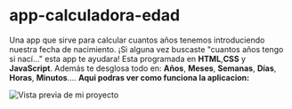 # app-calculadora-edad
Una app que sirve para calcular cuantos años tenemos introduciendo nuestra fecha de nacimiento. ¡Si alguna vez buscaste "cuantos años tengo si nací..." esta app te ayudara! Esta programada en **HTML**,**CSS** y **JavaScript**. Además te desglosa todo en: **Años**, **Meses**, **Semanas**, **Días**, **Horas**, **Minutos**.... **Aqui podras ver como funciona la aplicacion:**

![Vista previa de mi proyecto](https://i.ibb.co/ss7tjx3/app-calculadora-de-edad.gif)

